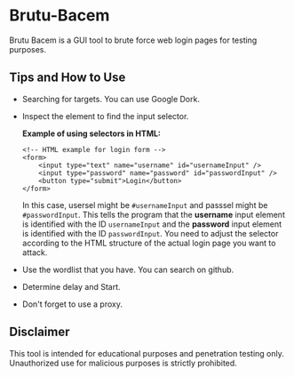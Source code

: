 # Brutu-Bacem
Brutu Bacem is a GUI tool to brute force web login pages for testing purposes.

## Tips and How to Use
- Searching for targets. You can use Google Dork.
- Inspect the element to find the input selector.
 
  **Example of using selectors in HTML:**

  ```
  <!-- HTML example for login form -->
  <form>
      <input type="text" name="username" id="usernameInput" />
      <input type="password" name="password" id="passwordInput" />
      <button type="submit">Login</button>
  </form>
  ```
  In this case, usersel might be `#usernameInput` and passsel might be `#passwordInput`. This tells the program that the **username** input element is identified with the ID `usernameInput` and the **password** input element is identified with the ID `passwordInput`. You need to adjust the selector according to the HTML structure of the actual login page you want to attack.

- Use the wordlist that you have. You can search on github.
- Determine delay and Start.
- Don't forget to use a proxy.

## Disclaimer
This tool is intended for educational purposes and penetration testing only. Unauthorized use for malicious purposes is strictly prohibited.

